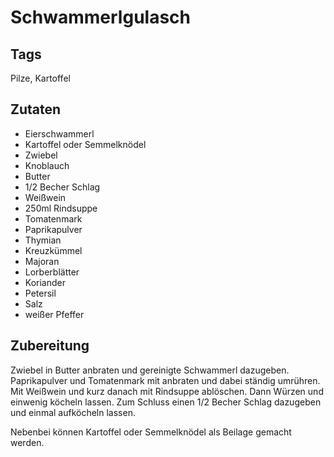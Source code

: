 # Schwammerlgulasch

## Tags

Pilze, Kartoffel

## Zutaten

- Eierschwammerl
- Kartoffel oder Semmelknödel
- Zwiebel
- Knoblauch
- Butter
- 1/2 Becher Schlag
- Weißwein
- 250ml Rindsuppe
- Tomatenmark
- Paprikapulver
- Thymian
- Kreuzkümmel
- Majoran
- Lorberblätter
- Koriander
- Petersil
- Salz
- weißer Pfeffer

## Zubereitung

Zwiebel in Butter anbraten und gereinigte Schwammerl dazugeben.
Paprikapulver und Tomatenmark mit anbraten und dabei ständig umrühren.
Mit Weißwein und kurz danach mit Rindsuppe ablöschen.
Dann Würzen und einwenig köcheln lassen.
Zum Schluss einen 1/2 Becher Schlag dazugeben und einmal aufköcheln lassen.

Nebenbei können Kartoffel oder Semmelknödel als Beilage gemacht werden.